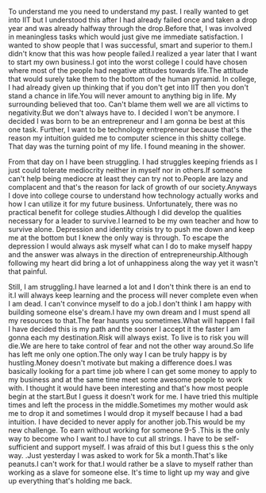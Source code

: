 To understand me you need to understand my past.
I really wanted to get into IIT but I understood this after I had already failed once and taken a drop year and was already
halfway through the drop.Before that, I was involved in meaningless tasks which would just give me immediate satisfaction.
I wanted to show people that I was successful, smart and superior to them.I didn't know that this was how people failed.I
realized a year later that I want to start my own business.I got into the worst college I could have chosen where most of
the people had negative attitudes towards life.The attitude that would surely take them to the bottom of the human pyramid.
In college, I had already given up thinking that if you don't get into IIT then you don't stand a chance in life.You will never
amount to anything big in life. My surrounding believed that too. Can't blame them well we are all victims to negativity.But
we don't always have to. I decided I won't be anymore. I decided I was born to be an entrepreneur and I am gonna be best at
this one task. Further, I want to be technology entrepreneur because that's the reason my intuition guided me to computer science
in this shitty college. That day was the turning point of my life. I found meaning in the shower. 

From that day on I have been struggling. I had struggles keeping friends as I just could tolerate mediocrity neither in myself
nor in others.If someone can't help being mediocre at least they can try not to.People are lazy and complacent and that's
the reason for lack of growth of our society.Anyways I dove into college course to understand how technology actually works
and how I can utilize it for my future business. Unfortunately, there was no practical benefit for college studies.Although I
did develop the qualities necessary for a leader to survive.I learned to be my own teacher and how to survive alone.
Depression and identity crisis try to push me down and keep me at the bottom but I knew the only way is through.
To escape the depression I would always ask myself what can I do to make myself happy and the answer was always in the direction
of entrepreneurship.Although following my heart did bring a lot of unhappiness along the way yet it wasn't that painful.

Still, I am struggling.I have learned a lot and I don't think there is an end to it.I will always keep learning and the process will never complete even when I am dead. I can't convince myself to do a job.I don't think I am happy with building someone else's dream.I have my own dream and I must spend all my resources to that.The fear haunts you sometimes.What will happen I fail
I have decided this is my path and the sooner I accept it the faster I am gonna each my destination.Risk will always exist.
To live is to risk you will die.We are here to take control of fear and not the other way around.So life has left me only one option.The only way I can be truly happy is by hustling.Money doesn't motivate but making a difference does.I was basically looking 
for a part time job where I can get some money to apply to my business and at the same time meet some awesome people to work with.
I thought it would have been interesting and that's how most people begin at the start.But I guess it doesn't work for me. 
I have tried this multiple times and left the process in the middle.Sometimes my mother would ask me to drop it and sometimes I would drop it myself because I had a bad intuition. I have decided to never apply for another job.This would be my new challenge. To earn without working for someone 9-5 .This is the only way to become who I want to.I have to cut all strings.
I have to be self-sufficient and support myself. I was afraid of this but I guess this s the only way.
.Just yesterday I was asked to work for 5k a month.That's like peanuts.I can't work for that.I would rather be a slave to
myself rather than working as a slave for someone else. It's time to light up my way and give up everything that's holding me back.
